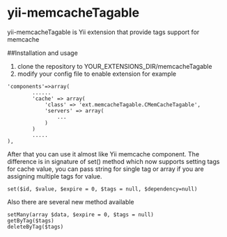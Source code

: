 yii-memcacheTagable
===================

yii-memcacheTagable is Yii extension that provide tags support for memcache

##Installation and usage

1) clone the repository to YOUR_EXTENSIONS_DIR/memcacheTagable
2) modify your config file to enable extension
for example

```
'components'=>array(
        ......
        'cache' => array(
            'class' => 'ext.memcacheTagable.CMemCacheTagable',
            'servers' => array(
                ...
            )
        )
        .....
),
```

After that you can use it almost like Yii memcache component. The difference is in signature of set() method which now supports setting tags for cache value, you can pass string for single tag or array if you are assigning multiple tags for value.

```
set($id, $value, $expire = 0, $tags = null, $dependency=null)
```

Also there are several new method available

```
setMany(array $data, $expire = 0, $tags = null)
getByTag($tags)
deleteByTag($tags)
```